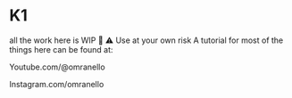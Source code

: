 # K1
all the work here is WIP 🚧 ⚠️ 
Use at your own risk 
A tutorial for most of the things here can be found at:

Youtube.com/@omranello

Instagram.com/omranello

